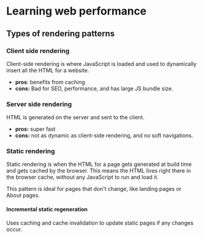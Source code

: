 # Learning web performance

## Types of rendering patterns

### Client side rendering

Client-side rendering is where JavaScript is loaded and used to dynamically insert all the HTML for a website. 

- **pros**: benefits from caching
- **cons:** Bad for SEO, performance, and has large JS bundle size. 

### Server side rendering

HTML is generated on the server and sent to the client. 

- **pros:** super fast
- **cons:** not as dynamic as client-side rendering, and no soft navigations. 

### Static rendering

Static rendering is when the HTML for a page gets generated at build time and gets cached by the browser. This means the HTML lives right there in the browser cache, without any JavaScript to run and load it. 

This pattern is ideal for pages that don't change, like landing pages or About pages. 

#### Incremental static regeneration

Uses caching and cache invalidation to update static pages if any changes occur. 

